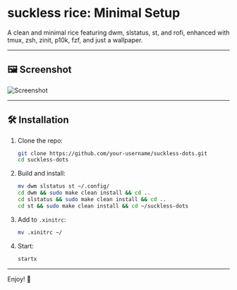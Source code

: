 # suckless rice: Minimal Setup

A clean and minimal rice featuring dwm, slstatus, st, and rofi, enhanced with tmux, zsh, zinit, p10k, fzf, and just a wallpaper.

---

## 🖼️ Screenshot

![Screenshot](./screenshot.png)

---

## 🛠️ Installation

1. Clone the repo:
   ```bash
   git clone https://github.com/your-username/suckless-dots.git
   cd suckless-dots
   ```

2. Build and install:
   ```bash
   mv dwm slstatus st ~/.config/
   cd dwm && sudo make clean install && cd ..
   cd slstatus && sudo make clean install && cd ..
   cd st && sudo make clean install && cd ~/suckless-dots
   ```

3. Add to `.xinitrc`:
   ```bash
   mv .xinitrc ~/
   ```

4. Start:
   ```bash
   startx
   ```
---

Enjoy! 🚀
